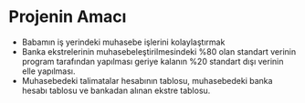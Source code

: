 
# Projenin Amacı
- Babamın iş yerindeki muhasebe işlerini kolaylaştırmak
- Banka ekstrelerinin muhasebeleştirilmesindeki %80 olan standart verinin program tarafından yapılması geriye kalanın %20 standart dışı verinin elle yapılması.
- Muhasebedeki talimatalar hesabının tablosu, muhasebedeki banka hesabı tablosu ve bankadan alınan ekstre tablosu.
